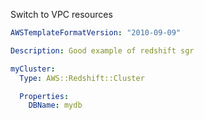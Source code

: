 
Switch to VPC resources

```yaml
AWSTemplateFormatVersion: "2010-09-09"

Description: Good example of redshift sgr

myCluster:
  Type: AWS::Redshift::Cluster

  Properties:
    DBName: mydb
```



